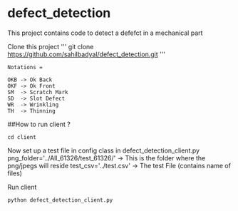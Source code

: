 # defect_detection

This project contains code to detect a defefct in a mechanical part

Clone this project 
'''
git clone https://github.com/sahilbadyal/defect_detection.git
'''
```
Notations = 

OKB -> Ok Back
OKF -> Ok Front
SM  -> Scratch Mark
SD  -> Slot Defect
WR  -> Wrinkling
TH  -> Thinning
```

##How to run client ?

```
cd client
```
Now set up a test file in config class in defect_detection_client.py
png_folder='../All_61326/test_61326/' -> This is the folder where the png/jpegs will reside
test_csv='../test.csv' -> The test File (contains name of files)

Run client

```
python defect_detection_client.py
```
